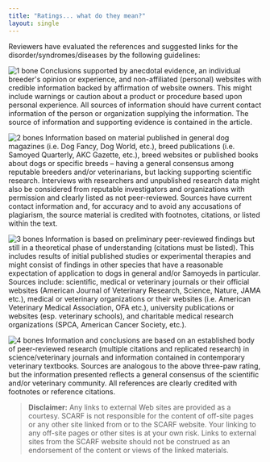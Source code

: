 ```yaml
---
title: "Ratings... what do they mean?"
layout: single
---
```


Reviewers have evaluated the references and suggested links for the disorder/syndromes/diseases by the following guidelines:

![1 bone](/img/1-bone.gif) Conclusions supported by anecdotal evidence, an individual breeder's opinion or experience, and non-affiliated (personal) websites with credible information backed by affirmation of website owners. This might include warnings or caution about a product or procedure based upon personal experience. All sources of information should have current contact information of the person or organization supplying the information. The source of information and supporting evidence is contained in the article.

![2 bones](/img/2-bones.gif) Information based on material published in general dog magazines (i.e. Dog Fancy, Dog World, etc.), breed publications (i.e. Samoyed Quarterly, AKC Gazette, etc.), breed websites or published books about dogs or specific breeds – having a general consensus among reputable breeders and/or veterinarians, but lacking supporting scientific research. Interviews with researchers and unpublished research data might also be considered from reputable investigators and organizations with permission and clearly listed as not peer-reviewed. Sources have current contact information and, for accuracy and to avoid any accusations of plagiarism, the source material is credited with footnotes, citations, or listed within the text.

![3 bones](/img/3-bones.gif) Information is based on preliminary peer-reviewed findings but still in a theoretical phase of understanding (citations must be listed). This includes results of initial published studies or experimental therapies and might consist of findings in other species that have a reasonable expectation of application to dogs in general and/or Samoyeds in particular. Sources include: scientific, medical or veterinary journals or their official websites (American Journal of Veterinary Research, Science, Nature, JAMA etc.), medical or veterinary organizations or their websites (i.e. American Veterinary Medical Association, OFA etc.), university publications or websites (esp. veterinary schools), and charitable medical research organizations (SPCA, American Cancer Society, etc.).

![4 bones](/img/4-bones.gif) Information and conclusions are based on an established body of peer-reviewed research (multiple citations and replicated research) in science/veterinary journals and information contained in contemporary veterinary textbooks. Sources are analogous to the above three-paw rating, but the information presented reflects a general consensus of the scientific and/or veterinary community. All references are clearly credited with footnotes or reference citations.

> **Disclaimer:**
> Any links to external Web sites are provided as a courtesy.
> SCARF is not responsible for the content of off-site pages or any other site linked from or to the SCARF website.
> Your linking to any off-site pages or other sites is at your own risk.
> Links to external sites from the SCARF website should not be construed as an endorsement of the content or views of the linked materials.
